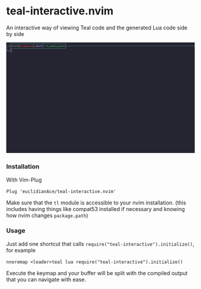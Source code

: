 # teal-interactive.nvim

An interactive way of viewing Teal code and the generated Lua code side by side

![Example](example.gif)

### Installation
With Vim-Plug
```
Plug 'euclidianAce/teal-interactive.nvim'
```

Make sure that the `tl` module is accessible to your nvim installation.
(this includes having things like compat53 installed if necessary and knowing how nvim changes `package.path`)

### Usage

Just add one shortcut that calls `require("teal-interactive").initialize()`, for example
```
nnoremap <leader>teal lua require("teal-interactive").initialize()
```
Execute the keymap and your buffer will be split with the compiled output that you can navigate with ease.
